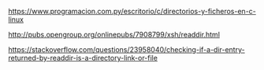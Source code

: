 https://www.programacion.com.py/escritorio/c/directorios-y-ficheros-en-c-linux

http://pubs.opengroup.org/onlinepubs/7908799/xsh/readdir.html

https://stackoverflow.com/questions/23958040/checking-if-a-dir-entry-returned-by-readdir-is-a-directory-link-or-file
